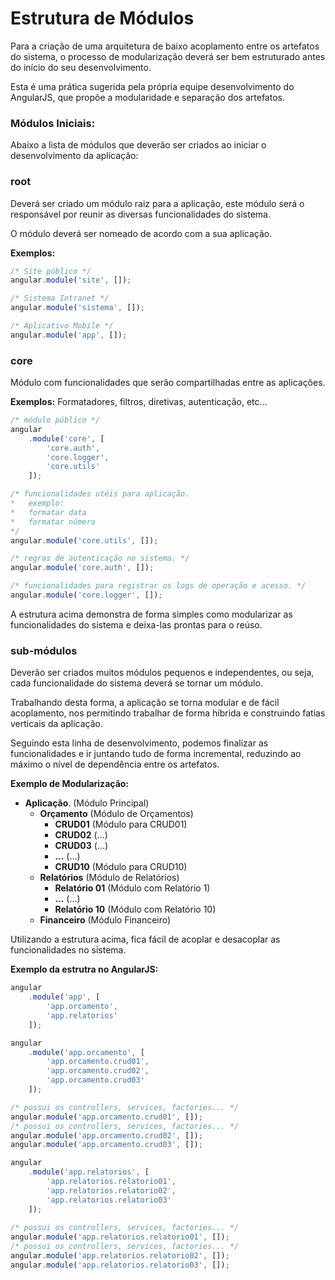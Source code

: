 # Estrutura de Módulos

Para a criação de uma arquitetura de baixo acoplamento entre os artefatos do sistema, o processo de modularização deverá ser bem estruturado antes do início do seu desenvolvimento.

Esta é uma prática sugerida pela própria equipe desenvolvimento do AngularJS, que propõe a modularidade e separação dos artefatos.

### Módulos Iniciais:

Abaixo a lista de módulos que deverão ser criados ao iniciar o desenvolvimento da aplicação:

### root

Deverá ser criado um módulo raiz para a aplicação, este módulo será o responsável por reunir as diversas funcionalidades do sistema.

O módulo deverá ser nomeado de acordo com a sua aplicação.

**Exemplos:**

```js
/* Site público */
angular.module('site', []);

/* Sistema Intranet */
angular.module('sistema', []);

/* Aplicativo Mobile */
angular.module('app', []);
```

### core

Módulo com funcionalidades que serão compartilhadas entre as aplicações.

**Exemplos:** Formatadores, filtros, diretivas, autenticação, etc...

```js
/* módulo público */
angular
	.module('core', [
		'core.auth',
		'core.logger',
		'core.utils'
	]);

/* funcionalidades utéis para aplicação.
*   exemplo:
*	formatar data
*	formatar número
*/
angular.module('core.utils', []);

/* regras de autenticação no sistema. */
angular.module('core.auth', []);

/* funcionalidades para registrar os logs de operação e acesso. */
angular.module('core.logger', []);
```

A estrutura acima demonstra de forma simples como modularizar as funcionalidades do sistema e deixa-las prontas para o reúso.

### sub-módulos

Deverão ser criados muitos módulos pequenos e independentes, ou seja, cada funcionalidade do sistema deverá se tornar um módulo.

Trabalhando desta forma, a aplicação se torna modular e de fácil acoplamento, nos permitindo trabalhar de forma híbrida e construindo fatias verticais da aplicação.

Seguindo esta linha de desenvolvimento, podemos finalizar as funcionalidades e ir juntando tudo de forma incremental, reduzindo ao máximo o nível de dependência entre os artefatos.

**Exemplo de Modularização:**
	
* **Aplicação**. (Módulo Principal)
	*	**Orçamento** (Módulo de Orçamentos)
		* **CRUD01** (Módulo para CRUD01)
		* **CRUD02** (...)
		* **CRUD03** (...)
		* **...** (...)
		* **CRUD10** (Módulo para CRUD10)
	*	**Relatórios** (Módulo de Relatórios)
		* **Relatório 01** (Módulo com Relatório 1)
		* **...** (...)
		* **Relatório 10** (Módulo com Relatório 10)
	* 	**Financeiro** (Módulo Financeiro)

Utilizando a estrutura acima, fica fácil de acoplar e desacoplar as funcionalidades no sistema.

**Exemplo da estrutra no AngularJS:**

```js
angular
	.module('app', [
		'app.orcamento',
		'app.relatorios'
	]);

angular
	.module('app.orcamento', [
		'app.orcamento.crud01',
		'app.orcamento.crud02',
		'app.orcamento.crud03'
	]);

/* possui os controllers, services, factories... */
angular.module('app.orcamento.crud01', []);
/* possui os controllers, services, factories... */
angular.module('app.orcamento.crud02', []);
angular.module('app.orcamento.crud03', []);

angular
	.module('app.relatorios', [
		'app.relatorios.relatorio01',
		'app.relatorios.relatorio02',
		'app.relatorios.relatorio03'
	]);
	
/* possui os controllers, services, factories... */
angular.module('app.relatorios.relatorio01', []);
/* possui os controllers, services, factories... */
angular.module('app.relatorios.relatorio02', []);
angular.module('app.relatorios.relatorio03', []);
```